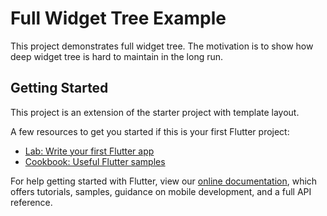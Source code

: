 # Full Widget Tree Example

This project demonstrates full widget tree. The motivation is to show how deep widget tree
is hard to maintain in the long run. 

## Getting Started

This project is an extension of the starter project with template layout. 

A few resources to get you started if this is your first Flutter project:

- [Lab: Write your first Flutter app](https://flutter.dev/docs/get-started/codelab)
- [Cookbook: Useful Flutter samples](https://flutter.dev/docs/cookbook)

For help getting started with Flutter, view our
[online documentation](https://flutter.dev/docs), which offers tutorials,
samples, guidance on mobile development, and a full API reference.
